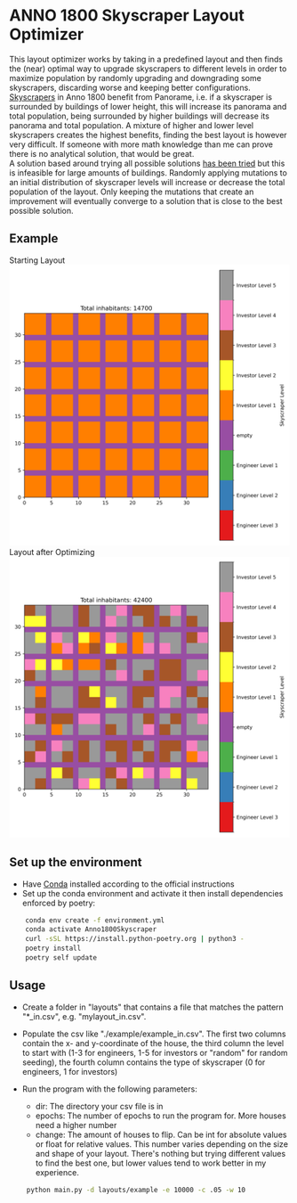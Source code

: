 # ANNO 1800 Skyscraper Layout Optimizer
This layout optimizer works by taking in a predefined layout and then finds the (near) optimal way to upgrade skyscrapers to different levels in order to maximize population by randomly upgrading and downgrading some skyscrapers, discarding worse and keeping better configurations.  
[Skyscrapers](https://anno1800.fandom.com/wiki/Skyscrapers) in Anno 1800 benefit from Panorame, i.e. if a skyscraper is surrounded by buildings of lower height, this will increase its panorama and total population, being surrounded by higher buildings will decrease its panorama and total population.
A mixture of higher and lower level skyscrapers creates the highest benefits, finding the best layout is however very difficult.
If someone with more math knowledge than me can prove there is no analytical solution, that would be great.  
A solution based around trying all possible solutions [has been tried](https://github.com/Caracus/Anno1800Panorama) but this is infeasible for large amounts of buildings.
Randomly applying mutations to an initial distribution of skyscraper levels will increase or decrease the total population of the layout.
Only keeping the mutations that create an improvement will eventually converge to a solution that is close to the best possible solution.

## Example
Starting Layout
![Start Layout](./layouts/2x2/2x2_in.png)
Layout after Optimizing
![Optimized Layout](./layouts/2x2/2x2_out.png)


## Set up the environment
 - Have [Conda](https://docs.conda.io/en/latest/miniconda.html) installed according to the official instructions
 - Set up the conda environment and activate it then install dependencies enforced by poetry:
```bash
    conda env create -f environment.yml
    conda activate Anno1800Skyscraper
    curl -sSL https://install.python-poetry.org | python3 -
    poetry install
    poetry self update
```

## Usage
 - Create a folder in "layouts" that contains a file that matches the pattern "*_in.csv", e.g. "mylayout_in.csv".
 - Populate the csv like "./example/example_in.csv". The first two columns contain the x- and y-coordinate of the house, the third column the level to start with (1-3 for engineers, 1-5 for investors or "random" for random seeding), the fourth column contains the type of skyscraper (0 for engineers, 1 for investors)
 - Run the program with the following parameters:
   - dir: The directory your csv file is in
   - epochs: The number of epochs to run the program for. More houses need a higher number
   - change: The amount of houses to flip. Can be int for absolute values or float for relative values. This number varies depending on the size and shape of your layout. There's nothing but trying different values to find the best one, but lower values tend to work better in my experience.
 
   ```bash
    python main.py -d layouts/example -e 10000 -c .05 -w 10
   ```
